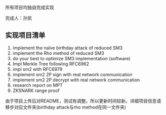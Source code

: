 所有项目均独自完成实现

完成人：孙凯

## 实现项目清单



1. implement the naïve birthday attack of reduced SM3
2. implement the Rho method of reduced SM3
3. do your best to optimize SM3 implementation (software)
4. Impl Merkle Tree following RFC6962
5. impl sm2 with RFC6979
6. implement sm2 2P sign with real network communication
7. implement sm2 2P decrypt with real network communication
8. research report on MPT
9. ZKSNARK range proof





由于项目上传后对README，测试有调整。所以更新时间较新。详细项目信息请移步对应文件夹(birthday attack与rho method在同一文件夹)

